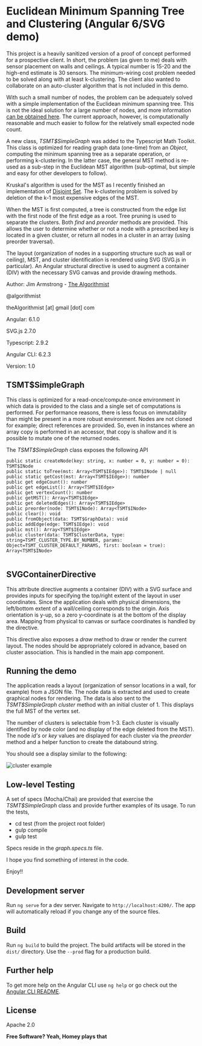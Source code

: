 # Euclidean Minimum Spanning Tree and Clustering (Angular 6/SVG demo)

This project is a heavily sanitized version of a proof of concept performed for a prospective client.  In short, the problem (as given to me) deals with sensor placement on walls and ceilings.  A typical number is 15-20 and the high-end estimate is 30 sensors.  The minimum-wiring cost problem needed to be solved along with at least k-clustering.  The client also wanted to collaborate on an auto-cluster algorithm that is not included in this demo.

With such a small number of nodes, the problem can be adequately solved with a simple implementation of the Euclidean minimum spanning tree.  This is not the ideal solution for a large number of nodes, and more information [can be obtained here](https://en.wikipedia.org/wiki/Euclidean_minimum_spanning_tree).  The current approach, however, is computationally reasonable and much easier to follow for the relatively small expected node count. 

A new class, _TSMT$SimpleGraph_ was added to the Typescript Math Toolkit.  This class is optimized for reading graph data (one-time) from an _Object_, computing the minimum spanning tree as a separate operation, or performing k-clustering.  In the latter case, the general MST method is re-used as a sub-step in the Euclidean MST algorithm (sub-optimal, but simple and easy for other developers to follow).

Kruskal's algorithm is used for the MST as I recently finished an implementation of [Disjoint Set](https://github.com/theAlgorithmist/TSDisjointSet).  The k-clustering problem is solved by deletion of the k-1 most expensive edges of the MST. 

When the MST is first computed, a tree is constructed from the edge list with the first node of the first edge as a root.  Tree pruning is used to separate the clusters.  Both _find_ and _preorder_ methods are provided.  This allows the user to determine whether or not a node with a prescribed key is located in a given cluster, or return all nodes in a cluster in an array (using preorder traversal).

The layout (organization of nodes in a supporting structure such as wall or ceiling), MST, and cluster identification is rendered using SVG (SVG.js in particular).  An Angular structural directive is used to augment a container (DIV) with the necessary SVG canvas and provide drawing methods.

 
Author:  Jim Armstrong - [The Algorithmist](https://www.linkedin.com/in/jimarmstrong)

@algorithmist

theAlgorithmist [at] gmail [dot] com

Angular: 6.1.0

SVG.js 2.7.0

Typescript: 2.9.2

Angular CLI: 6.2.3

Version: 1.0

## TSMT$SimpleGraph

This class is optimized for a read-once/compute-once environment in which data is provided to the class and a single set of computations is performed.  For performance reasons, there is less focus on immutability than might be present in a more robust environment.  Nodes are not cloned for example; direct references are provided.  So, even in instances where an array copy is performed in an accessor, that copy is shallow and it is possible to mutate one of the returned nodes.

The _TSMT$SimpleGraph_ class exposes the following API

```
public static createNode(key: string, x: number = 0, y: number = 0): TSMT$INode
public static toTree(mst: Array<TSMT$IEdge>): TSMT$INode | null
public static getCost(mst: Array<TSMT$IEdge>): number
public get edgeCount(): number
public get edgeList(): Array<TSMT$IEdge>
public get vertexCount(): number
public getMST(): Array<TSMT$IEdge>
public get deletedEdges(): Array<TSMT$IEdge>
public preorder(node: TSMT$INode): Array<TSMT$INode>
public clear(): void
public fromObject(data: TSMT$GraphData): void
public addEdge(edge: TSMT$IEdge): void
public mst(): Array<TSMT$IEdge>
public cluster(data: TSMT$ClusterData, type: string=TSMT_CLUSTER_TYPE.BY_NUMBER, params: Object=TSMT_CLUSTER_DEFAULT_PARAMS, first: boolean = true): Array<TSMT$INode>
 
```

## SVGContainerDirective

This attribute directive augments a container (DIV) with a SVG surface and provides inputs for specifying the top/right extent of the layout in user coordinates.  Since the application deals with physical dimensions, the left/bottom extent of a wall/ceiling corresponds to the origin.  Axis orientation is y-up, so a zero y-coordinate is at the bottom of the display area.  Mapping from physical to canvas or surface coordinates is handled by the directive.

This directive also exposes a _draw_ method to draw or render the current layout.  The nodes should be appropriately colored in advance, based on cluster association.  This is handled in the main app component.


## Running the demo

The application reads a layout (organization of sensor locations in a wall, for example) from a JSON file.  The node data is extracted and used to create graphical nodes for rendering.  The data is also sent to the _TSMT$SimpleGraph cluster_ method with an initial cluster of 1.  This displays the full MST of the vertex set.

The number of clusters is selectable from 1-3.  Each cluster is visually identified by node color (and no display of the edge deleted from the MST).  The node _id's_ or _key_ values are displayed for each cluster via the _preorder_ method and a helper function to create the databound string.

You should see a display similar to the following:

![cluster example](http://algorithmist.net/image/cluster.png "Three-cluster example")


## Low-level Testing

A set of specs (Mocha/Chai) are provided that exercise the _TSMT$SimpleGraph_ class and provide further examples of its usage.  To run the tests,

- cd test (from the project root folder)
- gulp compile
- gulp test

Specs reside in the _graph.specs.ts_ file.

I hope you find something of interest in the code.

Enjoy!!

## Development server

Run `ng serve` for a dev server. Navigate to `http://localhost:4200/`. The app will automatically reload if you change any of the source files.

## Build

Run `ng build` to build the project. The build artifacts will be stored in the `dist/` directory. Use the `--prod` flag for a production build.

## Further help

To get more help on the Angular CLI use `ng help` or go check out the [Angular CLI README](https://github.com/angular/angular-cli/blob/master/README.md).


License
----

Apache 2.0

**Free Software? Yeah, Homey plays that**

[//]: # (kudos http://stackoverflow.com/questions/4823468/store-comments-in-markdown-syntax)
